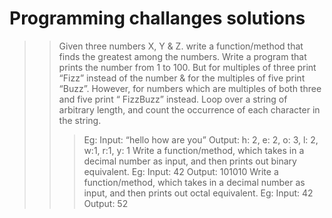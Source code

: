 # Programming challanges solutions

>> Given three numbers X, Y & Z. write a function/method that finds the greatest among the numbers.
>> Write a program that prints the number from 1 to 100. But for multiples of three print “Fizz” instead of the number & for the multiples of five print “Buzz”. However, for numbers which are multiples of both three and five print “ FizzBuzz” instead.
>> Loop over a string of arbitrary length, and count the occurrence of each character in the string. 
>>>Eg:
>>>Input: “hello how are you”
>>>Output: h: 2, e: 2, o: 3, l: 2, w:1, r:1, y: 1
>> Write a function/method, which takes in a decimal number as input, and then prints out binary equivalent.
>>>Eg:
>>>Input: 42
>>>Output: 101010
>> Write a function/method, which takes in a decimal number as input, and then prints out octal equivalent.
>>>Eg:
>>>Input: 42
>>>Output: 52